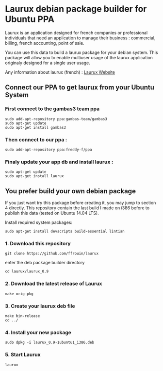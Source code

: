 # Laurux debian package builder for Ubuntu PPA

Laurux is an application designed for french companies or professional
individuals that need an application to manage their business : commercial,
billing, french accounting, point of sale.

You can use this data to build a laurux package for your debian
system. This package will allow you to enable multiuser usage of
the laurux application originaly designed for a single user usage.

Any information about laurux (french) : [Laurux Website](http://www.laurux.fr)

## Connect our PPA to get laurux from your Ubuntu System

### First connect to the gambas3 team ppa

	sudo add-apt-repository ppa:gambas-team/gambas3
	sudo apt-get update
	sudo apt-get install gambas3

### Then connect to our ppa :

	sudo add-apt-repository ppa:freddy-f/ppa

### Finaly update your app db and install laurux :

	sudo apt-get update
	sudo apt-get install laurux

## You prefer build your own debian package

If you just want try this package before creating it, you may jump
to section 4 directly. This repository contain the last build I made
on i386 before to publish this data (tested on Ubuntu 14.04 LTS).

Install required system packages:

	sudo apt-get install devscripts build-essential lintian

### 1. Download this repository

	git clone https://github.com/ffrouin/laurux

enter the deb package builder directory

	cd laurux/laurux_0.9

### 2. Download the latest release of Laurux

	make orig-pkg

### 3. Create your laurux deb file

	make bin-release
	cd ../

### 4. Install your new package

	sudo dpkg -i laurux_0.9-1ubuntu1_i386.deb

### 5. Start Laurux

	laurux

